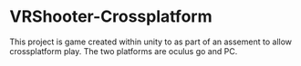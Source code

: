 # VRShooter-Crossplatform
This project is game created within unity to as part of an assement to allow crossplatform play. The two platforms are oculus go and PC.

